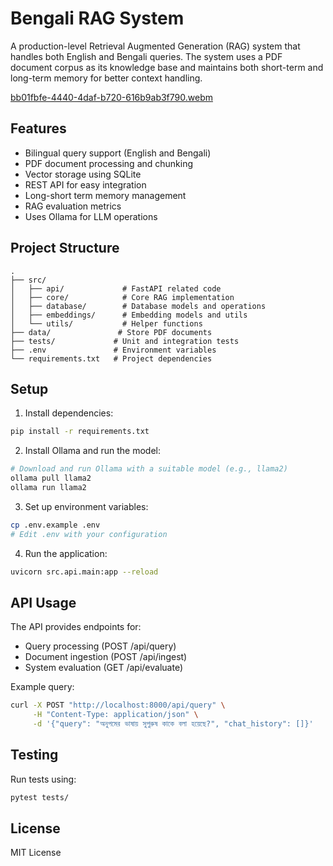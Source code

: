 # Bengali RAG System

A production-level Retrieval Augmented Generation (RAG) system that handles both English and Bengali queries. The system uses a PDF document corpus as its knowledge base and maintains both short-term and long-term memory for better context handling.
 
[bb01fbfe-4440-4daf-b720-616b9ab3f790.webm](https://github.com/user-attachments/assets/af03dd3b-9d1c-4b3f-82a4-dea0f6b74f67)

## Features

- Bilingual query support (English and Bengali)
- PDF document processing and chunking
- Vector storage using SQLite
- REST API for easy integration
- Long-short term memory management
- RAG evaluation metrics
- Uses Ollama for LLM operations

## Project Structure

```
.
├── src/
│   ├── api/             # FastAPI related code
│   ├── core/            # Core RAG implementation
│   ├── database/        # Database models and operations
│   ├── embeddings/      # Embedding models and utils
│   └── utils/           # Helper functions
├── data/               # Store PDF documents
├── tests/             # Unit and integration tests
├── .env               # Environment variables
└── requirements.txt   # Project dependencies
```

## Setup

1. Install dependencies:
```bash
pip install -r requirements.txt
```

2. Install Ollama and run the model:
```bash
# Download and run Ollama with a suitable model (e.g., llama2)
ollama pull llama2
ollama run llama2
```

3. Set up environment variables:
```bash
cp .env.example .env
# Edit .env with your configuration
```

4. Run the application:
```bash
uvicorn src.api.main:app --reload
```

## API Usage

The API provides endpoints for:
- Query processing (POST /api/query)
- Document ingestion (POST /api/ingest)
- System evaluation (GET /api/evaluate)

Example query:
```bash
curl -X POST "http://localhost:8000/api/query" \
     -H "Content-Type: application/json" \
     -d '{"query": "অনুপমের ভাষায় সুপুরুষ কাকে বলা হয়েছে?", "chat_history": []}'
```

## Testing

Run tests using:
```bash
pytest tests/
```

## License

MIT License
